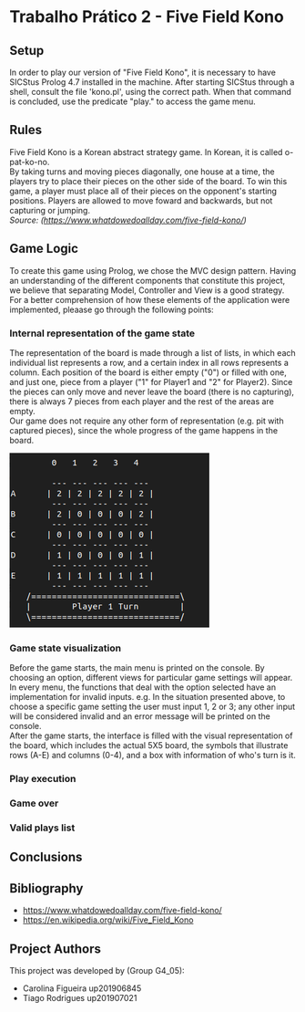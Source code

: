 # Trabalho Prático 2 - Five Field Kono

## Setup
In order to play our version of "Five Field Kono", it is necessary to have SICStus Prolog 4.7 installed in the machine. After starting SICStus through a shell, consult the file 'kono.pl', using the correct path. When that command is concluded, use the predicate "play." to access the game menu.

## Rules
Five Field Kono is a Korean abstract strategy game. In Korean, it is called o-pat-ko-no. <br>
By taking turns and moving pieces diagonally, one house at a time, the players try to place their pieces on the other side of the board. To win this game, a player must place all of their pieces on the opponent's starting positions. Players are allowed to move foward and backwards, but not capturing or jumping. <br>
<i>Source: (https://www.whatdowedoallday.com/five-field-kono/)</i>

## Game Logic
To create this game using Prolog, we chose the MVC design pattern. Having an understanding of the different components that constitute this project, we believe that separating Model, Controller and View is a good strategy. For a better comprehension of how these elements of the application were implemented, pleaase go through the following points: 

### Internal representation of the game state
The representation of the board is made through a list of lists, in which each individual list represents a row, and a certain index in all rows represents a column. Each position of the board is either empty ("0") or filled with one, and just one, piece from a player ("1" for Player1 and "2" for Player2). Since the pieces can only move and never leave the board (there is no capturing), there is always 7 pieces from each player and the rest of the areas are empty. <br>
Our game does not require any other form of representation (e.g. pit with captured pieces), since the whole progress of the game happens in the board. <br>

![](../images/initial_board.png)

### Game state visualization
Before the game starts, the main menu is printed on the console. By choosing an option, different views for particular game settings will appear. In every menu, the functions that deal with the option selected have an implementation for invalid inputs. e.g. In the situation presented above, to choose a specific game setting the user must input 1, 2 or 3; any other input will be considered invalid and an error message will be printed on the console. <br>
After the game starts, the interface is filled with the visual representation of the board, which includes the actual 5X5 board, the symbols that illustrate rows (A-E) and columns (0-4), and a box with information of who's turn is it.

### Play execution
### Game over 
### Valid plays list

## Conclusions

## Bibliography
- https://www.whatdowedoallday.com/five-field-kono/
- https://en.wikipedia.org/wiki/Five_Field_Kono


## Project Authors

This project was developed by (Group G4_05):

- Carolina Figueira up201906845 
- Tiago Rodrigues up201907021
